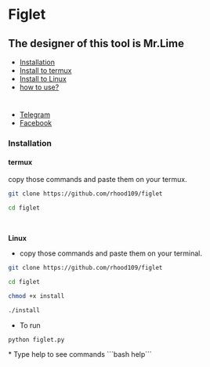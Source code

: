 # Figlet

## The designer of this tool is Mr.Lime

- [Installation](#install)
- [Install to termux](#termux)
- [Install to Linux ](#Linux)
- [how to use?](#docs)
#
- [Telegram](https://t.me/DrLime4110)
- [Facebook](https://www.facebook.com/profile.php?id=100086991363401)



<div id="install"></div>

### Installation

<div id="termux"></div>

#### termux 

copy those commands and paste them on your termux.

```bash
git clone https://github.com/rhood109/figlet
```
```bash
cd figlet
```

<br>
<div id="Linux"></div>

**Linux**

- copy those commands and paste them on your terminal.
```bash
git clone https://github.com/rhood109/figlet
```
```bash
cd figlet 
```

```bash
chmod +x install
```
```bash
./install
```
* To run
```bash
python figlet.py
```
<div id="docs"></div>
* Type help to see commands
```bash
help```

